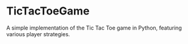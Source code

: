 # TicTacToeGame
A simple implementation of the Tic Tac Toe game in Python, featuring various player strategies.
